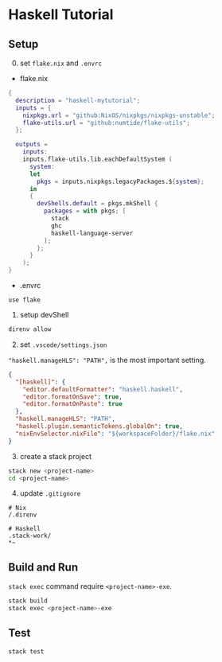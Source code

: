 # Haskell Tutorial

## Setup

0. set `flake.nix` and `.envrc`

- flake.nix

```nix
{
  description = "haskell-mytutorial";
  inputs = {
    nixpkgs.url = "github:NixOS/nixpkgs/nixpkgs-unstable";
    flake-utils.url = "github:numtide/flake-utils";
  };

  outputs =
    inputs:
    inputs.flake-utils.lib.eachDefaultSystem (
      system:
      let
        pkgs = inputs.nixpkgs.legacyPackages.${system};
      in
      {
        devShells.default = pkgs.mkShell {
          packages = with pkgs; [
            stack
            ghc
            haskell-language-server
          ];
        };
      }
    );
}
```

- .envrc

```
use flake
```

1. setup devShell

```sh
direnv allow
```

2. set `.vscode/settings.json`

`"haskell.manageHLS": "PATH",` is the most important setting.

```json
{
  "[haskell]": {
    "editor.defaultFormatter": "haskell.haskell",
    "editor.formatOnSave": true,
    "editor.formatOnPaste": true
  },
  "haskell.manageHLS": "PATH",
  "haskell.plugin.semanticTokens.globalOn": true,
  "nixEnvSelector.nixFile": "${workspaceFolder}/flake.nix"
}
```

3. create a stack project

```sh
stack new <project-name>
cd <project-name>
```

4. update `.gitignore`

```
# Nix
/.direnv

# Haskell
.stack-work/
*~

```

## Build and Run

`stack exec` command require `<project-name>-exe`.

```sh
stack build
stack exec <project-name>-exe
```

## Test

```sh
stack test
```
